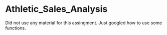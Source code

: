 # Athletic_Sales_Analysis

Did not use any material for this assingment.
Just googled how to use some functions.
